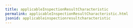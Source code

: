 ```yaml
---
title: applicableInspectionResultCharacteristic
permalink: applicableInspectionResultCharacteristic.html
jsonid: applicableinspectionresultcharacteristic
---
```

